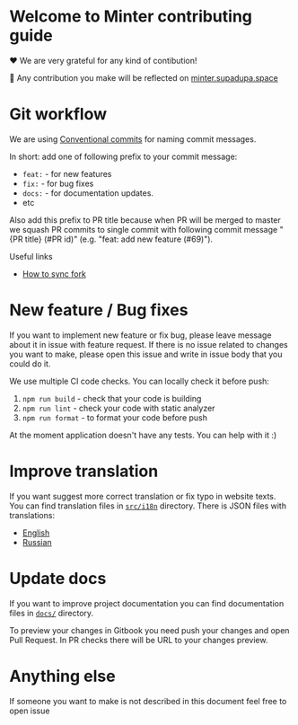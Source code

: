 # Welcome to Minter contributing guide

❤️ We are very grateful for any kind of contibution!

👀 Any contribution you make will be reflected on [minter.supadupa.space](https://minter.supadupa.space)

# Git workflow

We are using [Conventional commits](https://www.conventionalcommits.org/en/v1.0.0/#summary) for naming commit messages.

In short: add one of following prefix to your commit message:

- `feat:` - for new features
- `fix:` - for bug fixes
- `docs:` - for documentation updates.
- etc

Also add this prefix to PR title because when PR will be merged to master we squash PR commits to single commit with following commit message "{PR title} (#PR id)" (e.g. "feat: add new feature (#69)").

Useful links

- [How to sync fork](docs.github.com/en/pull-requests/collaborating-with-pull-requests/working-with-forks/syncing-a-fork)

# New feature / Bug fixes

If you want to implement new feature or fix bug, please leave message about it in issue with feature request.
If there is no issue related to changes you want to make, please open this issue and write in issue body that you could do it.

We use multiple CI code checks. You can locally check it before push:

1. `npm run build` - check that your code is building
2. `npm run lint` - check your code with static analyzer
3. `npm run format` - to format your code before push

At the moment application doesn't have any tests. You can help with it :)

# Improve translation

If you want suggest more correct translation or fix typo in website texts. You can find translation files in [`src/i18n`](https://github.com/supadupadao/minter/tree/master/src/i18n) directory. There is JSON files with translations:
- [English](https://github.com/supadupadao/minter/blob/master/src/i18n/en.json)
- [Russian](https://github.com/supadupadao/minter/blob/master/src/i18n/ru.json)

# Update docs

If you want to improve project documentation you can find documentation files in [`docs/`](https://github.com/supadupadao/minter/tree/master/docs) directory.

To preview your changes in Gitbook you need push your changes and open Pull Request. In PR checks there will be URL to your changes preview.

# Anything else

If someone you want to make is not described in this document feel free to open issue
